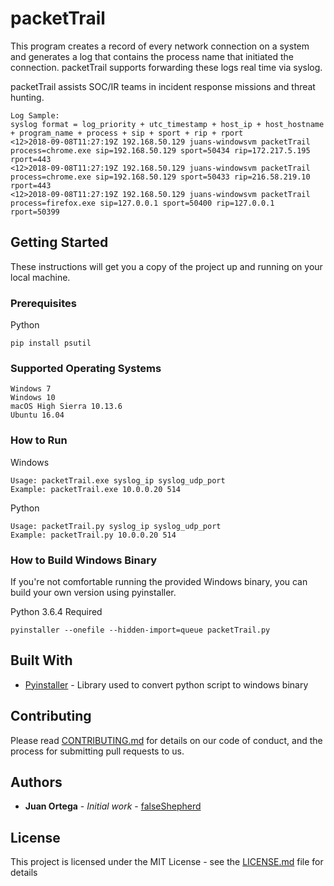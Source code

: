 # packetTrail

This program creates a record of every network connection on a system and generates a log that contains the process name that initiated the connection. packetTrail supports forwarding these logs real time via syslog. 

packetTrail assists SOC/IR teams in incident response missions and threat hunting.    
```
Log Sample:
syslog format = log_priority + utc_timestamp + host_ip + host_hostname + program_name + process + sip + sport + rip + rport
<12>2018-09-08T11:27:19Z 192.168.50.129 juans-windowsvm packetTrail process=chrome.exe sip=192.168.50.129 sport=50434 rip=172.217.5.195 rport=443
<12>2018-09-08T11:27:19Z 192.168.50.129 juans-windowsvm packetTrail process=chrome.exe sip=192.168.50.129 sport=50433 rip=216.58.219.10 rport=443
<12>2018-09-08T11:27:19Z 192.168.50.129 juans-windowsvm packetTrail process=firefox.exe sip=127.0.0.1 sport=50400 rip=127.0.0.1 rport=50399
```

## Getting Started

These instructions will get you a copy of the project up and running on your local machine.  

### Prerequisites

Python
```
pip install psutil
```

### Supported Operating Systems
```
Windows 7
Windows 10
macOS High Sierra 10.13.6
Ubuntu 16.04
```

### How to Run

Windows
```
Usage: packetTrail.exe syslog_ip syslog_udp_port
Example: packetTrail.exe 10.0.0.20 514
```

Python
```
Usage: packetTrail.py syslog_ip syslog_udp_port
Example: packetTrail.py 10.0.0.20 514
```

### How to Build Windows Binary 
If you're not comfortable running the provided Windows binary, you can build your own version using pyinstaller.

Python 3.6.4 Required
```
pyinstaller --onefile --hidden-import=queue packetTrail.py
```

## Built With

* [Pyinstaller](https://www.pyinstaller.org) - Library used to convert python script to windows binary 


## Contributing

Please read [CONTRIBUTING.md](https://gist.github.com/PurpleBooth/b24679402957c63ec426) for details on our code of conduct, and the process for submitting pull requests to us.

## Authors

* **Juan Ortega** - *Initial work* - [falseShepherd](https://github.com/ucatech)

## License

This project is licensed under the MIT License - see the [LICENSE.md](LICENSE.md) file for details



